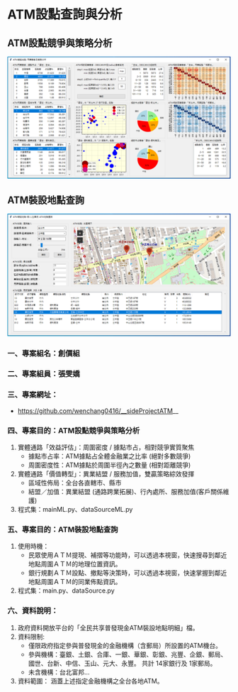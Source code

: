 # ATM設點查詢與分析

## ATM設點競爭與策略分析

![產生圖片](./img/ATM_MachineLearning.PNG)

## ATM裝設地點查詢

![產生圖片](./img/ATM.PNG)


### 一、專案組名：創價組
### 二、專案組員：張雯嬌
### 三、專案網址：
- https://github.com/wenchang0416/__sideProjectATM__

### 四、專案目的：ATM設點競爭與策略分析
1. 實體通路「效益評估」：周圍密度 / 據點市占，相對競爭實質聚焦
   - 據點市占率：ATM據點占全體金融業之比率 (絕對多數競爭)
   - 周圍密度性：ATM據點於周圍半徑內之數量 (相對距離競爭)
2. 實體通路「價值轉型」：異業結盟 / 服務加值，雙贏策略綜效發揮
   - 區域性佈局：全台各直轄市、縣市
   - 結盟／加值：異業結盟 (通路跨業拓展)、行內處所、服務加值(客戶關係維護)
3. 程式集：mainML.py、dataSourceML.py

### 五、專案目的：ATM裝設地點查詢
1. 使用時機：
   - 民眾使用ＡＴＭ提現、補摺等功能時，可以透過本視窗，快速搜尋到鄰近地點周圍ＡＴＭ的地理位置資訊。
   - 銀行規劃ＡＴＭ設點、撤點等決策時，可以透過本視窗，快速掌握到鄰近地點周圍ＡＴＭ的同業佈點資訊。
2. 程式集：main.py、dataSource.py

### 六、資料說明：
1. 政府資料開放平台的「全民共享普發現金ATM裝設地點明細」檔。
2. 資料限制: 
   - 僅限政府指定參與普發現金的金融機構（含郵局）所設置的ATM機台。
   - 參與機構：臺銀、土銀、合庫、一銀、華銀、彰銀、兆豐、企銀、郵局、
               國世、台新、中信、玉山、元大、永豐。
               共計 14家銀行及 1家郵局。
   - 未含機構：台北富邦…　
3. 資料範圍：
  涵蓋上述指定金融機構之全台各地ATM。
